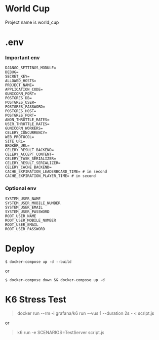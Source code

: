 # World Cup

Project name is world_cup

# .env

### Important env

```
DJANGO_SETTINGS_MODULE=
DEBUG=
SECRET_KEY=
ALLOWED_HOSTS=
PROJECT_NAME=
APPLICATION_CODE=
GUNICORN_PORT=
POSTGRES_DB=
POSTGRES_USER=
POSTGRES_PASSWORD=
POSTGRES_HOST=
POSTGRES_PORT=
ANON_THROTTLE_RATES=
USER_THROTTLE_RATES=
GUNICORN_WORKERS=
CELERY_CONCURRENCY=
WEB_PROTOCOL=
SITE_URL=
BROKER_URL=
CELERY_RESULT_BACKEND=
CELERY_ACCEPT_CONTENT=
CELERY_TASK_SERIALIZER=
CELERY_RESULT_SERIALIZER=
CELERY_CACHE_BACKEND=
CACHE_EXPIRATION_LEADERBOARD_TIME= # in second
CACHE_EXPIRATION_PLAYER_TIME= # in second
```

### Optional env

```
SYSTEM_USER_NAME
SYSTEM_USER_MOBILE_NUMBER
SYSTEM_USER_EMAIL
SYSTEM_USER_PASSWORD
ROOT_USER_NAME
ROOT_USER_MOBILE_NUMBER
ROOT_USER_EMAIL
ROOT_USER_PASSWORD
```

# Deploy

```
$ docker-compose up -d --build 
````

or

```
$ docker-compose down && docker-compose up -d 
```

# K6 Stress Test

> docker run --rm -i grafana/k6 run --vus 1 --duration 2s - < script.js
 
or

>  k6 run -e SCENARIOS=TestServer script.js